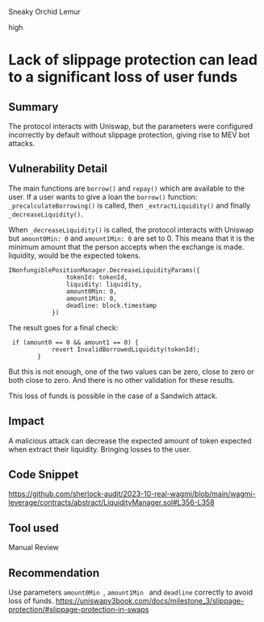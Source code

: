 Sneaky Orchid Lemur

high

# Lack of slippage protection can lead to a significant loss of user funds
## Summary
The protocol interacts with Uniswap, but the parameters were configured incorrectly by default without slippage protection, giving rise to MEV bot attacks.

## Vulnerability Detail

The main functions are `borrow()` and `repay()` which are available to the user. If a user wants to give a loan the `borrow()` function: `_precalculateBorrowing()` is called, then `_extractLiquidity()` and finally `_decreaseLiquidity()`.

When `_decreaseLiquidity()` is called, the protocol interacts with Uniswap but `amount0Min: 0` and `amount1Min: 0` are set to 0. This means that it is the minimum amount that the person accepts when the exchange is made. liquidity, would be the expected tokens.

```solidity
INonfungiblePositionManager.DecreaseLiquidityParams({
                tokenId: tokenId,
                liquidity: liquidity,
                amount0Min: 0,
                amount1Min: 0,
                deadline: block.timestamp
            })
```
The result goes for a final check:
```solidity
 if (amount0 == 0 && amount1 == 0) {
            revert InvalidBorrowedLiquidity(tokenId);
        }
```
But this is not enough, one of the two values can be zero, close to zero or both close to zero. And there is no other validation for these results.

This loss of funds is possible in the case of a Sandwich attack.


## Impact
A malicious attack can decrease the expected amount of token expected when extract their liquidity. Bringing losses to the user.

## Code Snippet
https://github.com/sherlock-audit/2023-10-real-wagmi/blob/main/wagmi-leverage/contracts/abstract/LiquidityManager.sol#L356-L358


## Tool used
Manual Review

## Recommendation
Use parameters `amount0Min `, `amount1Min ` and `deadline` correctly to avoid loss of funds.
https://uniswapv3book.com/docs/milestone_3/slippage-protection/#slippage-protection-in-swaps